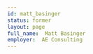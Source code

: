 ```yaml
---
id: matt_basinger
status: former
layout: page
full_name:  Matt Basinger
employer:  AE Consulting
---
```

